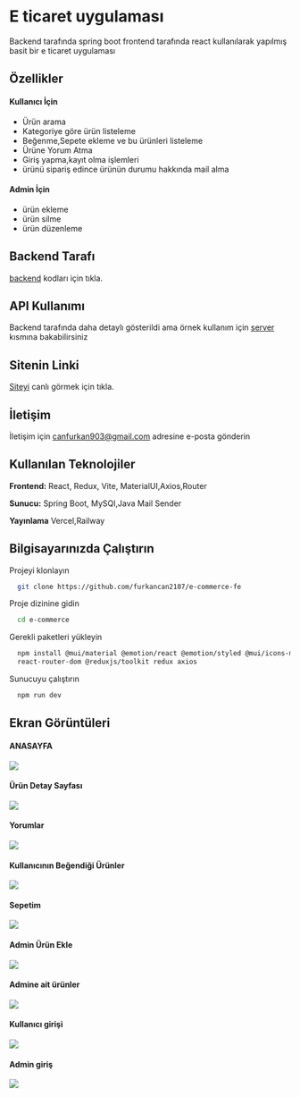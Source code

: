 
# E ticaret uygulaması

Backend tarafında spring boot frontend tarafında react kullanılarak yapılmış
basit bir e ticaret uygulaması


## Özellikler

#### Kullanıcı İçin
- Ürün arama
- Kategoriye göre ürün listeleme
- Beğenme,Sepete ekleme ve bu ürünleri  listeleme
- Ürüne Yorum Atma
- Giriş yapma,kayıt olma işlemleri
- ürünü sipariş edince ürünün durumu hakkında
  mail alma

#### Admin İçin
- ürün ekleme
- ürün silme
- ürün düzenleme


## Backend Tarafı
[backend](https://github.com/furkancan2107/springboot-socalmedia-app-backend) kodları için tıkla.
  
## API Kullanımı

Backend tarafında daha detaylı gösterildi ama örnek kullanım için
[server](https://github.com/furkancan2107/e-commerce-fe/blob/main/src/api/server.jsx) kısmına bakabilirsiniz 

## Sitenin Linki
[Siteyi](https://rf-ecommerce.vercel.app) canlı görmek için tıkla.

  
## İletişim

İletişim için canfurkan903@gmail.com adresine e-posta gönderin 

  
## Kullanılan Teknolojiler

**Frontend:** React, Redux, Vite, MaterialUI,Axios,Router

**Sunucu:** Spring Boot, MySQl,Java Mail Sender

**Yayınlama** Vercel,Railway

  
## Bilgisayarınızda Çalıştırın

Projeyi klonlayın

```bash
  git clone https://github.com/furkancan2107/e-commerce-fe
```

Proje dizinine gidin

```bash
  cd e-commerce
```

Gerekli paketleri yükleyin

```bash
  npm install @mui/material @emotion/react @emotion/styled @mui/icons-material @mui/material @emotion/styled @emotion/react
  react-router-dom @reduxjs/toolkit redux axios
```

Sunucuyu çalıştırın

```bash
  npm run dev
```

  
## Ekran Görüntüleri

#### ANASAYFA
![](https://github.com/furkancan2107/e-commerce-fe/blob/main/screenshot/anasayfa.png?raw=true)
#### Ürün Detay Sayfası
![](https://github.com/furkancan2107/e-commerce-fe/blob/main/screenshot/ürün%20detay.png)
#### Yorumlar
![](https://github.com/furkancan2107/e-commerce-fe/blob/main/screenshot/yorumlar.png)
#### Kullanıcının Beğendiği Ürünler
![](https://github.com/furkancan2107/e-commerce-fe/blob/main/screenshot/beğeni%20listesi.png)
#### Sepetim
![](https://github.com/furkancan2107/e-commerce-fe/blob/main/screenshot/sepetim.png)
#### Admin Ürün Ekle
![](https://github.com/furkancan2107/e-commerce-fe/blob/main/screenshot/Ürün%20ekleme%20sayfası.png)
#### Admine ait ürünler
![](https://github.com/furkancan2107/e-commerce-fe/blob/main/screenshot/admine%20ait%20ürünler.png)
#### Kullanıcı girişi
![](https://github.com/furkancan2107/e-commerce-fe/blob/main/screenshot/kullanıcı%20girişi.png)
#### Admin giriş
![](https://github.com/furkancan2107/e-commerce-fe/blob/main/screenshot/admin%20giriş.png)




  
